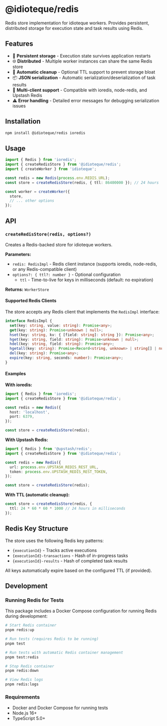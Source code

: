 # @idioteque/redis

Redis store implementation for idioteque workers. Provides persistent, distributed storage for execution state and task results using Redis.

## Features

- 💾 **Persistent storage** - Execution state survives application restarts
- 🌐 **Distributed** - Multiple worker instances can share the same Redis store
- 🧹 **Automatic cleanup** - Optional TTL support to prevent storage bloat
- 📦 **JSON serialization** - Automatic serialization/deserialization of task results
- 🔧 **Multi-client support** - Compatible with ioredis, node-redis, and Upstash Redis
- ⚠️ **Error handling** - Detailed error messages for debugging serialization issues

## Installation

```bash
npm install @idioteque/redis ioredis
```

## Usage

```typescript
import { Redis } from 'ioredis';
import { createRedisStore } from '@idioteque/redis';
import { createWorker } from 'idioteque';

const redis = new Redis(process.env.REDIS_URL);
const store = createRedisStore(redis, { ttl: 86400000 }); // 24 hours

const worker = createWorker({
  store,
  // ... other options
});
```

## API

### `createRedisStore(redis, options?)`

Creates a Redis-backed store for idioteque workers.

**Parameters:**
- `redis: RedisImpl` - Redis client instance (supports ioredis, node-redis, or any Redis-compatible client)
- `options?: { ttl?: number }` - Optional configuration
  - `ttl` - Time-to-live for keys in milliseconds (default: no expiration)

**Returns:** `WorkerStore`

#### Supported Redis Clients

The store accepts any Redis client that implements the `RedisImpl` interface:

```typescript
interface RedisImpl {
  set(key: string, value: string): Promise<any>;
  get(key: string): Promise<unknown | null>;
  hset(key: string, kv: { [field: string]: string }): Promise<any>;
  hget(key: string, field: string): Promise<unknown | null>;
  hdel(key: string, field: string): Promise<any>;
  hgetall(key: string): Promise<Record<string, unknown> | string[] | null>;
  del(key: string): Promise<any>;
  expire(key: string, seconds: number): Promise<any>;
}
```

#### Examples

**With ioredis:**
```typescript
import { Redis } from 'ioredis';
import { createRedisStore } from '@idioteque/redis';

const redis = new Redis({
  host: 'localhost',
  port: 6379,
});

const store = createRedisStore(redis);
```

**With Upstash Redis:**
```typescript
import { Redis } from '@upstash/redis';
import { createRedisStore } from '@idioteque/redis';

const redis = new Redis({
  url: process.env.UPSTASH_REDIS_REST_URL,
  token: process.env.UPSTASH_REDIS_REST_TOKEN,
});

const store = createRedisStore(redis);
```

**With TTL (automatic cleanup):**
```typescript
const store = createRedisStore(redis, {
  ttl: 24 * 60 * 60 * 1000 // 24 hours in milliseconds
});
```


## Redis Key Structure

The store uses the following Redis key patterns:

- `{executionId}` - Tracks active executions
- `{executionId}-transactions` - Hash of in-progress tasks
- `{executionId}-results` - Hash of completed task results

All keys automatically expire based on the configured TTL (if provided).

## Development

### Running Redis for Tests

This package includes a Docker Compose configuration for running Redis during development:

```bash
# Start Redis container
pnpm redis:up

# Run tests (requires Redis to be running)
pnpm test

# Run tests with automatic Redis container management
pnpm test:redis

# Stop Redis container
pnpm redis:down

# View Redis logs
pnpm redis:logs
```

### Requirements

- Docker and Docker Compose for running tests
- Node.js 16+
- TypeScript 5.0+